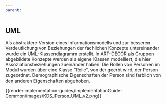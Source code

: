 ```yaml
---
parent: 
---
```

## UML

Als abstraktere Version eines Informationsmodells und zur besseren Verdeutlichung von Beziehungen der fachlichen Konzepte untereinander wurde ein UML-Klassendiagramm erstellt. In ART-DECOR als Gruppen abgebildete Konzepte werden als eigene Klassen modelliert, die hier Assoziationsbeziehungen zueinander haben. Die Rollen von Personen im Modul wurden über eine Klasse "Rolle", von der geerbt wird, der Person zugeordnet. Demographische Eigenschaften der Person sind farblich von den anderen Eigenschaften abgehoben.

{{render:implementation-guides/ImplementationGuide-Common/images/KDS_Person_UML_v2.png}}
